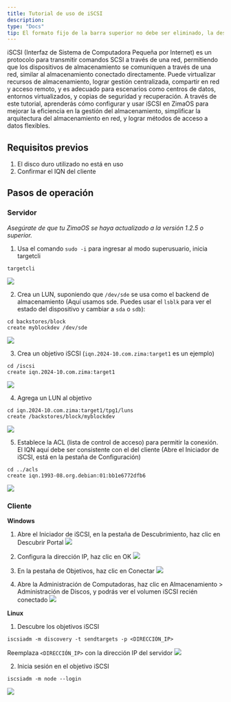 ```yaml
---
title: Tutorial de uso de iSCSI
description: 
type: "Docs"
tip: El formato fijo de la barra superior no debe ser eliminado, la descripción es para el artículo, si no se completa se tomará el primer párrafo del contenido
---
```


iSCSI (Interfaz de Sistema de Computadora Pequeña por Internet) es un protocolo para transmitir comandos SCSI a través de una red, permitiendo que los dispositivos de almacenamiento se comuniquen a través de una red, similar al almacenamiento conectado directamente. Puede virtualizar recursos de almacenamiento, lograr gestión centralizada, compartir en red y acceso remoto, y es adecuado para escenarios como centros de datos, entornos virtualizados, y copias de seguridad y recuperación. 
A través de este tutorial, aprenderás cómo configurar y usar iSCSI en ZimaOS para mejorar la eficiencia en la gestión del almacenamiento, simplificar la arquitectura del almacenamiento en red, y lograr métodos de acceso a datos flexibles.

## Requisitos previos
1. El disco duro utilizado no está en uso
2. Confirmar el IQN del cliente

## Pasos de operación
### Servidor
*Asegúrate de que tu ZimaOS se haya actualizado a la versión 1.2.5 o superior.*

1. Usa el comando `sudo -i` para ingresar al modo superusuario, inicia targetcli
```
targetcli
```

![](https://manage.icewhale.io/api/static/docs/1730362966225_image.png)

2. Crea un LUN, suponiendo que `/dev/sde` se usa como el backend de almacenamiento (Aquí usamos sde. Puedes usar el `lsblk` para ver el estado del dispositivo y cambiar a `sda` o `sdb`):
```
cd backstores/block
create myblockdev /dev/sde
```

![](https://manage.icewhale.io/api/static/docs/1730362990127_image.png)

3. Crea un objetivo iSCSI (`iqn.2024-10.com.zima:target1` es un ejemplo)
```
cd /iscsi
create iqn.2024-10.com.zima:target1
```

![](https://manage.icewhale.io/api/static/docs/1730363013870_image.png)

4. Agrega un LUN al objetivo
```
cd iqn.2024-10.com.zima:target1/tpg1/luns
create /backstores/block/myblockdev
```

![](https://manage.icewhale.io/api/static/docs/1730363050568_image.png)

5. Establece la ACL (lista de control de acceso) para permitir la conexión. El IQN aquí debe ser consistente con el del cliente (Abre el Iniciador de iSCSI, está en la pestaña de Configuración)
```
cd ../acls
create iqn.1993-08.org.debian:01:bb1e6772dfb6
```

![](https://manage.icewhale.io/api/static/docs/1730363186571_image.png)

### Cliente
**Windows**
1. Abre el Iniciador de iSCSI, en la pestaña de Descubrimiento, haz clic en Descubrir Portal
![](https://manage.icewhale.io/api/static/docs/1730363629547_image.png)

2. Configura la dirección IP, haz clic en OK
![](https://manage.icewhale.io/api/static/docs/1730363646462_image.png)

3. En la pestaña de Objetivos, haz clic en Conectar
![](https://manage.icewhale.io/api/static/docs/1730363656977_image.png)

4. Abre la Administración de Computadoras, haz clic en Almacenamiento > Administración de Discos, y podrás ver el volumen iSCSI recién conectado
![](https://manage.icewhale.io/api/static/docs/1730363667742_image.png)

**Linux**
1. Descubre los objetivos iSCSI
```
iscsiadm -m discovery -t sendtargets -p <DIRECCIÓN_IP>
```

Reemplaza `<DIRECCIÓN_IP>` con la dirección IP del servidor
![](https://manage.icewhale.io/api/static/docs/1730363793486_image.png)

2. Inicia sesión en el objetivo iSCSI
```
iscsiadm -m node --login
```
![](https://manage.icewhale.io/api/static/docs/1730363899468_image.png)